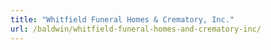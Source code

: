 ```yaml
---
title: "Whitfield Funeral Homes & Crematory, Inc."
url: /baldwin/whitfield-funeral-homes-and-crematory-inc/
---
```

